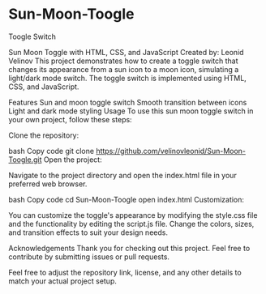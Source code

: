 # Sun-Moon-Toogle
Toogle Switch

Sun Moon Toggle with HTML, CSS, and JavaScript
Created by: Leonid Velinov
This project demonstrates how to create a toggle switch that changes its appearance from a sun icon to a moon icon, simulating a light/dark mode switch. The toggle switch is implemented using HTML, CSS, and JavaScript.

Features
Sun and moon toggle switch
Smooth transition between icons
Light and dark mode styling
Usage
To use this sun moon toggle switch in your own project, follow these steps:

Clone the repository:

bash
Copy code
git clone https://github.com/velinovleonid/Sun-Moon-Toogle.git
Open the project:

Navigate to the project directory and open the index.html file in your preferred web browser.

bash
Copy code
cd Sun-Moon-Toogle
open index.html
Customization:

You can customize the toggle's appearance by modifying the style.css file and the functionality by editing the script.js file. Change the colors, sizes, and transition effects to suit your design needs.

Acknowledgements
Thank you for checking out this project. Feel free to contribute by submitting issues or pull requests.

Feel free to adjust the repository link, license, and any other details to match your actual project setup.
